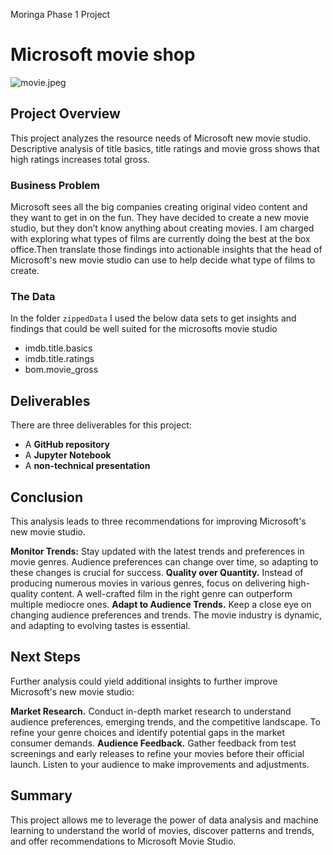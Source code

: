 Moringa Phase 1 Project

# Microsoft movie shop

![movie.jpeg](https://images.unsplash.com/photo-1626814026160-2237a95fc5a0?auto=format&fit=crop&q=60&w=500&ixlib=rb-4.0.3&ixid=M3wxMjA3fDB8MHxzZWFyY2h8MTl8fG1vdmllfGVufDB8fDB8fHww)



## Project Overview

This project analyzes the resource needs of Microsoft new movie studio. Descriptive analysis of title basics, title ratings and movie gross shows that high ratings increases total gross.


### Business Problem

Microsoft sees all the big companies creating original video content and they want to get in on the fun. They have decided to create a new movie studio, but they don’t know anything about creating movies. I am charged with exploring what types of films are currently doing the best at the box office.Then translate those findings into actionable insights that the head of Microsoft's new movie studio can use to help decide what type of films to create.


### The Data

In the folder `zippedData` 
I used the below data sets to get insights and findings that could be well suited for the microsofts movie studio

* imdb.title.basics
* imdb.title.ratings
* bom.movie_gross

## Deliverables

There are three deliverables for this project:

* A **GitHub repository**
* A **Jupyter Notebook**
* A **non-technical presentation**


## Conclusion
This analysis leads to three recommendations for improving Microsoft's new movie studio.

**Monitor Trends:** Stay updated with the latest trends and preferences in movie genres. Audience preferences can change over time, so adapting to these changes is crucial for success.
**Quality over Quantity.** Instead of producing numerous movies in various genres, focus on delivering high-quality content. A well-crafted film in the right genre can outperform multiple mediocre ones.
**Adapt to Audience Trends.** Keep a close eye on changing audience preferences and trends. The movie industry is dynamic, and adapting to evolving tastes is essential.

## Next Steps
Further analysis could yield additional insights to further improve Microsoft's new movie studio:

**Market Research.** Conduct in-depth market research to understand audience preferences, emerging trends, and the competitive landscape. To refine your genre choices and identify potential gaps in the market consumer demands.
**Audience Feedback.** Gather feedback from test screenings and early releases to refine your movies before their official launch. Listen to your audience to make improvements and adjustments.

## Summary
This project allows me to leverage the power of data analysis and machine learning to understand the world of movies, discover patterns and trends, and offer recommendations to Microsoft Movie Studio. 

